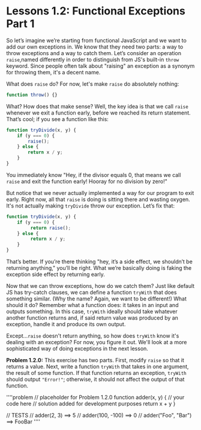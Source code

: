 # Lessons 1.2: Functional Exceptions Part 1

So let’s imagine we’re starting from functional JavaScript and we want to add our own exceptions in. We know that they need two parts: a way to throw exceptions and a way to catch them. Let’s consider an operation `raise`,named differently in order to distinguish from JS's built-in `throw` keyword. Since people often talk about "raising" an exception as a synonym for throwing them, it's a decent name.

What does `raise` do? For now, let's make `raise` do absolutely nothing:

```javascript
function throw() {}
```

What? How does that make sense? Well, the key idea is that we call `raise` whenever we exit a function early, before we reached its return statement. That’s cool; if you see a function like this:

```javascript
function tryDivide(x, y) {
    if (y === 0) {
        raise();
    } else {
        return x / y;
    }
}
```

You immediately know "Hey, if the divisor equals 0, that means we call `raise` and exit the function early! Hooray for no division by zero!"

But notice that we never actually implemented a way for our program to exit early. Right now, all that `raise` is doing is sitting there and wasting oxygen. It's not actually making `tryDivide` throw our exception. Let’s fix that:

```javascript
function tryDivide(x, y) {
    if (y === 0) {
         return raise();
    } else {
         return x / y;
    }
}
```

That’s better. If you’re there thinking "hey, it’s a side effect, we shouldn’t be returning anything," you’ll be right. What we’re basically doing is faking the exception side effect by returning early.

Now that we can throw exceptions, how do we catch them? Just like default JS has try-catch clauses, we can define a function `tryWith` that does something similar. (Why the name? Again, we want to be different!) What should it do? Remember what a function does: it takes in an input and outputs something. In this case, `tryWith` ideally should take whatever another function returns and, if said return value was produced by an exception, handle it and produce its own output.

Except...`raise` doesn't return anything, so how does `tryWith` know it's dealing with an exception? For now, you figure it out. We'll look at a more sophisticated way of doing exceptions in the next lesson.

**Problem 1.2.0:** This exercise has two parts. First, modify `raise` so that it returns a value. Next, write a function `tryWith` that takes in one argument, the result of some function. If that function returns an exception, `tryWith` should output `"Error!"`; otherwise, it should not affect the output of that function.

''''problem
// placeholder for Problem 1.2.0
function adder(x, y) {
    // your code here
    // solution added for development purposes
    return x + y
}

// TESTS
// adder(2, 3) ==> 5
// adder(100, -100) ==> 0
// adder("Foo", "Bar") ==> FooBar
''''